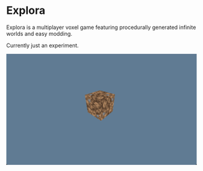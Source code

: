 # Explora

Explora is a multiplayer voxel game featuring procedurally generated infinite worlds and easy modding.

Currently just an experiment.

![](./assets/screenshots/cube.png)
